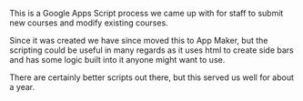 This is a Google Apps Script process we came up with for staff to submit new courses and modify existing courses.

Since it was created we have since moved this to App Maker, but the scripting could be useful in many regards as it uses html to
create side bars and has some logic built into it anyone might want to use.

There are certainly better scripts out there, but this served us well for about a year.
